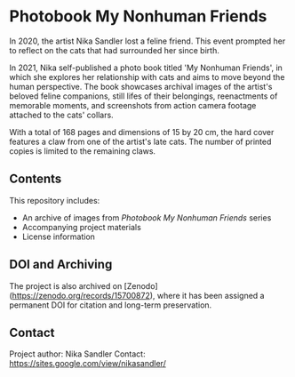 # **Photobook My Nonhuman Friends**
In 2020, the artist Nika Sandler lost a feline friend. This event prompted her to reflect on the cats that had surrounded her since birth.

In 2021, Nika self-published a photo book titled 'My Nonhuman Friends', in which she explores her relationship with cats and aims to move beyond the human perspective. The book showcases archival images of the artist's beloved feline companions, still lifes of their belongings, reenactments of memorable moments, and screenshots from action camera footage attached to the cats' collars.

With a total of 168 pages and dimensions of 15 by 20 cm, the hard cover features a claw from one of the artist's late cats. The number of printed copies is limited to the remaining claws.
## Contents
This repository includes:
- An archive of images from *Photobook My Nonhuman Friends* series
- Accompanying project materials
- License information
## DOI and Archiving
The project is also archived on [Zenodo] (https://zenodo.org/records/15700872), where it has been assigned a permanent DOI for citation and long-term preservation.
## Contact
Project author: Nika Sandler
Contact: https://sites.google.com/view/nikasandler/
